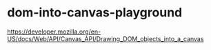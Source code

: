 # dom-into-canvas-playground

https://developer.mozilla.org/en-US/docs/Web/API/Canvas_API/Drawing_DOM_objects_into_a_canvas
